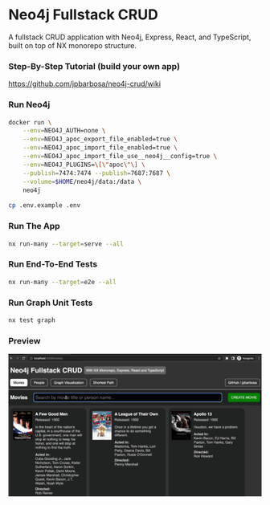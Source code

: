 # Neo4j Fullstack CRUD

A fullstack CRUD application with Neo4j, Express, React, and TypeScript, built on top of NX monorepo structure.

### Step-By-Step Tutorial (build your own app)

https://github.com/jpbarbosa/neo4j-crud/wiki

### Run Neo4j

```bash
docker run \
    --env=NEO4J_AUTH=none \
    --env=NEO4J_apoc_export_file_enabled=true \
    --env=NEO4J_apoc_import_file_enabled=true \
    --env=NEO4J_apoc_import_file_use__neo4j__config=true \
    --env=NEO4J_PLUGINS=\[\"apoc\"\] \
    --publish=7474:7474 --publish=7687:7687 \
    --volume=$HOME/neo4j/data:/data \
    neo4j
```

```bash
cp .env.example .env
```

### Run The App

```bash
nx run-many --target=serve --all
```

### Run End-To-End Tests

```bash
nx run-many --target=e2e --all
```

### Run Graph Unit Tests

```bash
nx test graph
```

### Preview

![Demo](demo.gif)
